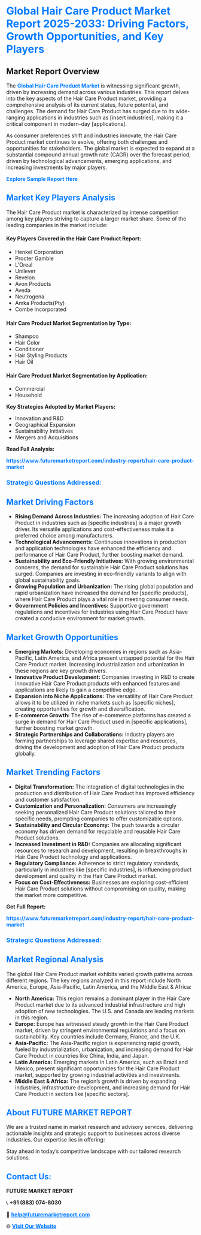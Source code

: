 <h1 style="color: #007BFF;">Global Hair Care Product Market Report 2025-2033: Driving Factors, Growth Opportunities, and Key Players</h1>

<section id="overview">
<h2>Market Report Overview</h2>
<p>The <a href="https://www.futuremarketreport.com/industry-report/hair-care-product-market" style="color: #007BFF; text-decoration: none;"><strong>Global Hair Care Product Market</strong></a> is witnessing significant growth, driven by increasing demand across various industries. This report delves into the key aspects of the Hair Care Product market, providing a comprehensive analysis of its current status, future potential, and challenges. The demand for Hair Care Product has surged due to its wide-ranging applications in industries such as [insert industries], making it a critical component in modern-day [applications].</p>
<p>As consumer preferences shift and industries innovate, the Hair Care Product market continues to evolve, offering both challenges and opportunities for stakeholders. The global market is expected to expand at a substantial compound annual growth rate (CAGR) over the forecast period, driven by technological advancements, emerging applications, and increasing investments by major players.</p>
</section>

<section id="overview">
<p><a href="https://www.futuremarketreport.com/request-sample/reportId=50784" style="color: #007BFF; text-decoration: none;"><strong>Explore Sample Report Here</strong></a></p>
</section>

<section id="key-players">
<h2 style="color: #007BFF;">Market Key Players Analysis</h2>
<p>The Hair Care Product market is characterized by intense competition among key players striving to capture a larger market share. Some of the leading companies in the market include:</p>
<h4>Key Players Covered in the Hair Care Product Report:</h4>
<ul><li>Henkel Corporation</li><li>Procter Gamble</li><li>L&#039;Oreal</li><li>Unilever</li><li>Revelon</li><li>Avon Products</li><li>Aveda</li><li>Neutrogena</li><li>Amka Products(Pty)</li><li>Combe Incorporated</li></ul>
<h4>Hair Care Product Market Segmentation by Type:</h4>
<ul><li>Shampoo</li><li>Hair Color</li><li>Conditioner</li><li>Hair Styling Products</li><li>Hair Oil</li></ul>

<h4>Hair Care Product Market Segmentation by Application:</h4>
<ul><li>Commercial</li><li>Household</li></ul>
<p><strong>Key Strategies Adopted by Market Players:</strong></p>
<ul>
<li>Innovation and R&D</li>
<li>Geographical Expansion</li>
<li>Sustainability Initiatives</li>
<li>Mergers and Acquisitions</li>
</ul>
</section>

<section>
<p><strong>Read Full Analysis: </strong></p><a href="https://www.futuremarketreport.com/industry-report/hair-care-product-market" style="color: #007BFF; text-decoration: none;"><strong>https://www.futuremarketreport.com/industry-report/hair-care-product-market</strong></a>
<h3 style="color: #007BFF;">Strategic Questions Addressed:</h3>
</section>

<section id="driving-factors">
<h2 style="color: #007BFF;">Market Driving Factors</h2>
<ul>
<li><strong>Rising Demand Across Industries:</strong> The increasing adoption of Hair Care Product in industries such as [specific industries] is a major growth driver. Its versatile applications and cost-effectiveness make it a preferred choice among manufacturers.</li>
<li><strong>Technological Advancements:</strong> Continuous innovations in production and application technologies have enhanced the efficiency and performance of Hair Care Product, further boosting market demand.</li>
<li><strong>Sustainability and Eco-Friendly Initiatives:</strong> With growing environmental concerns, the demand for sustainable Hair Care Product solutions has surged. Companies are investing in eco-friendly variants to align with global sustainability goals.</li>
<li><strong>Growing Population and Urbanization:</strong> The rising global population and rapid urbanization have increased the demand for [specific products], where Hair Care Product plays a vital role in meeting consumer needs.</li>
<li><strong>Government Policies and Incentives:</strong> Supportive government regulations and incentives for industries using Hair Care Product have created a conducive environment for market growth.</li>
</ul>
</section>

<section id="growth-opportunities">
<h2 style="color: #007BFF;">Market Growth Opportunities</h2>
<ul>
<li><strong>Emerging Markets:</strong> Developing economies in regions such as Asia-Pacific, Latin America, and Africa present untapped potential for the Hair Care Product market. Increasing industrialization and urbanization in these regions are key growth drivers.</li>
<li><strong>Innovative Product Development:</strong> Companies investing in R&D to create innovative Hair Care Product products with enhanced features and applications are likely to gain a competitive edge.</li>
<li><strong>Expansion into Niche Applications:</strong> The versatility of Hair Care Product allows it to be utilized in niche markets such as [specific niches], creating opportunities for growth and diversification.</li>
<li><strong>E-commerce Growth:</strong> The rise of e-commerce platforms has created a surge in demand for Hair Care Product used in [specific applications], further boosting market growth.</li>
<li><strong>Strategic Partnerships and Collaborations:</strong> Industry players are forming partnerships to leverage shared expertise and resources, driving the development and adoption of Hair Care Product products globally.</li>
</ul>
</section>

<section id="trending-factors">
<h2 style="color: #007BFF;">Market Trending Factors</h2>
<ul>
<li><strong>Digital Transformation:</strong> The integration of digital technologies in the production and distribution of Hair Care Product has improved efficiency and customer satisfaction.</li>
<li><strong>Customization and Personalization:</strong> Consumers are increasingly seeking personalized Hair Care Product solutions tailored to their specific needs, prompting companies to offer customizable options.</li>
<li><strong>Sustainability and Circular Economy:</strong> The push towards a circular economy has driven demand for recyclable and reusable Hair Care Product solutions.</li>
<li><strong>Increased Investment in R&D:</strong> Companies are allocating significant resources to research and development, resulting in breakthroughs in Hair Care Product technology and applications.</li>
<li><strong>Regulatory Compliance:</strong> Adherence to strict regulatory standards, particularly in industries like [specific industries], is influencing product development and quality in the Hair Care Product market.</li>
<li><strong>Focus on Cost-Effectiveness:</strong> Businesses are exploring cost-efficient Hair Care Product solutions without compromising on quality, making the market more competitive.</li>
</ul>
</section>

<section>
<p><strong>Get Full Report: </strong></p><a href="https://www.futuremarketreport.com/industry-report/hair-care-product-market" style="color: #007BFF; text-decoration: none;"><strong>https://www.futuremarketreport.com/industry-report/hair-care-product-market</strong></a>
<h3 style="color: #007BFF;">Strategic Questions Addressed:</h3>
</section>


<section id="regional-analysis">
<h2 style="color: #007BFF;">Market Regional Analysis</h2>
<p>The global Hair Care Product market exhibits varied growth patterns across different regions. The key regions analyzed in this report include North America, Europe, Asia-Pacific, Latin America, and the Middle East & Africa:</p>
<ul>
<li><strong>North America:</strong> This region remains a dominant player in the Hair Care Product market due to its advanced industrial infrastructure and high adoption of new technologies. The U.S. and Canada are leading markets in this region.</li>
<li><strong>Europe:</strong> Europe has witnessed steady growth in the Hair Care Product market, driven by stringent environmental regulations and a focus on sustainability. Key countries include Germany, France, and the U.K.</li>
<li><strong>Asia-Pacific:</strong> The Asia-Pacific region is experiencing rapid growth, fueled by industrialization, urbanization, and increasing demand for Hair Care Product in countries like China, India, and Japan.</li>
<li><strong>Latin America:</strong> Emerging markets in Latin America, such as Brazil and Mexico, present significant opportunities for the Hair Care Product market, supported by growing industrial activities and investments.</li>
<li><strong>Middle East & Africa:</strong> The region’s growth is driven by expanding industries, infrastructure development, and increasing demand for Hair Care Product in sectors like [specific sectors].</li>
</ul>
</section>

<footer>
<h2 style="color: #007BFF;">About FUTURE MARKET REPORT</h2>
<p>We are a trusted name in market research and advisory services, delivering actionable insights and strategic support to businesses across diverse industries. Our expertise lies in offering:</p>

<p>Stay ahead in today’s competitive landscape with our tailored research solutions.</p>

<h2 style="color: #007BFF;">Contact Us:</h2>
<p><strong>FUTURE MARKET REPORT</strong></p>
<p>📞 <strong>+91 (883) 074-8030</strong></p>
<p>📧 <strong><a href="mailto:help@futuremarketreport.com" style="color: #007BFF;">help@futuremarketreport.com</a></strong></p>
<p>🌐 <strong><a href="https://www.futuremarketreport.com/" style="color: #007BFF;">Visit Our Website</a></strong></p>
</footer>
